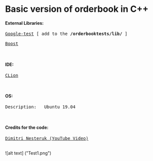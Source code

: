 # Basic version of orderbook in C++

<h4>External Libraries: </h4>
<pre><a href="https://github.com/google/googletest">Google-test</a> [ add to the <b>/orderbooktests/lib/</b> ] </br>
<a href="https://www.boost.org/">Boost</a> </pre>

</br>

<h4> IDE: </h4>
<pre><a href="https://www.jetbrains.com/clion/">CLion</a></pre>

</br>

<h4> OS: </h4>
<pre>Description:	Ubuntu 19.04</pre>

</br>

<h4>Credits for the code: </h4>
<pre><a href="https://www.youtube.com/watch?v=fxN4xEZvrxI">Dimitri Nesteruk (YouTube Video)</a></pre>

</br>
![alt text] ("Test1.png")
